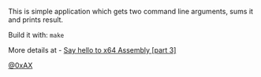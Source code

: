 This is simple application which gets two command line arguments, sums it and prints result.

Build it with: `make`

More details at - [Say hello to x64 Assembly [part 3]](https://0xax.github.io/asm_3/)

[@0xAX](https://x.com/0xAX)

